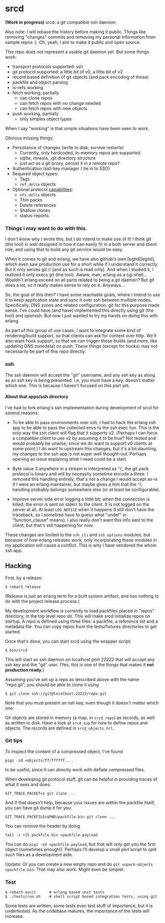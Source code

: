 srcd
====

**(Work in progress)** srcd: a git compatible ssh daemon.

Also note: I *will* rebase the history before making it public.
Things like removing "changes" commits and removing my personal
information from sample repos :). Oh, yeah, I aim to make it
public and open source.

This repo does not represent a usable git daemon yet. But some
things work:

 * transport protocols supported: ssh
 * git protocol supported: a little bit of v0, a little bit of v2
 * record based definition of git objects (and pack encoding of these)
 * packfile and object parsing
 * ls-refs working
 * fetch working, partially
   * can clone repos
   * can fetch repos with no change needed
   * can fetch repos with new objects
 * push working, partially
   * only simples object types

When I say "working" is that simple situations have been seen to work.

Obvious missing things:

 * Persistance of changes (write to disk; survive restarts)
   * Currently, only hardcoded, in-memory repos are supported.
   * sqlite, mnesia, .git directory structure
   * just act as a git proxy, persist it in a remote repo?
 * Authentication (ssh key manager / tie in to SSO)
 * Required object types:
   * Tags
   * `ref_delta` objects
 * Optional protocol [capabilities][git-caps]:
   * `ofs_delta` objects
   * Thin packs
   * Delete references
   * Shallow clones
   * status-reports

[git-caps]: https://github.com/git/git/blob/master/Documentation/technical/protocol-capabilities.txt

### Things i may want to do with this.
I don't know why I wrote this, but I do intend to make use of it!
I think git (the tool) is well designed in how it can easily fit
in a both server and client role, and using that to build any git
service would be easy.

When it comes to git and erlang, we have also github's own
[egtid][egitd], which even saw production use for a short while
if I understand it correctly. But it only serves git:// (and as
such is read only). And when I studied it, I realized it only
execs git (the tool). Awww, man, erlang as a cgi shell...
Wouldn't erlang exceed on all parts related to being a git
daemon? But git does a lot, so it really makes sense to rely on
it. Anyways...

So, the goal of this then? I have some reachable goals, where I
intend to use it to keep application state and sync it over ssh
between multiple nodes. Specifically, DNS zones and related
configuration. git for this purpose made sense. I've could have
(and have) implemented this directly using git (the tool) and
openssh. But now I just wanted to try my hands on doing this with
erlang.

As part of this group of use cases, I want to integrate some kind
of rendering/build support, so that clients can ask for content
over http. We'll also want hook support, so that we can trigger
these builds (and more, like updating DNS zonedata) on push.
These things (except for hooks) may not necessarily be part of
this repo directly.

[erlgitd]: https://github.com/mojombo/egitd

### ssh

The ssh daemon will accept the "git" username, and any ssh key as
along as an ssh key is being presented. I.e, you must have a key,
doesn't matter which one. This is because I haven't focused on
this part yet.

#### About that apps/ssh directory

I've had to fork erlang's ssh implementation during development
of srcd for several reasons:

* To be able to pass environments over ssh, I had to hack the
  erlang ssh app to be able to pass the collected envs to the ssh
  exec fun. This is the only way the ssh client will flag that it
  supports v2. (Perhaps I can force a compatible client to use v2
  by assuming it to be true? Not tested and would probably be
  unwise, since we do want to support v0 clients at some point.)
  I do want to upstream this changes, but it's a bit daunting, my
  changes to the ssh app is not super well thought-out. Perhaps
  opening an issue explainng what I need could be a start.

* Byte value 3 anywhere in a stream is interpreted as `^C`; the
  git pack protocol is binary and will by necessity sometime
  encode a three. I removed this handling entirely; that's not a
  change I would accept as-is if I were an erlang maintainer, but
  maybe gives a hint that the `^C` handling probably belongs
  somewhere else (or at least be configurable).

* Improve server side error logging a little bit; when the
  connection is killed, the error is sent on stderr *to the
  client*. It is not logged on the server at all. At least
  `LOG_NOTICE` when it happens (I still don't have the traceback,
  so I sometime have to guess what "undef" or "function_clause"
  means). I also really don't want this info sent to the client,
  but that's still happening for now.

These changes are limited to the `ssh_cli` and `ssh_options`
modules, but because of how erlang releases work, only
incorporating these modules in my application will cause a
conflict. This is why I have vendored the whole ssh app.

Hacking
-------
First, by a release:

    $ rebar3 release

(Release is just an erlang term for a built system artifact, and
has nothing to do with the project release process.)

My development workflow is currently to load packfiles placed in
"repos" directory, in the top level repo dir. This will make srcd
initialize repos on startup. A repo is defined using three files:
a packfile, a reference list and a metadata file. You can copy
repos from the tests/fixtures directories to get started.

Once that's done, you can start srcd using the wrapper script:

    $ bin/srcd

This will start an ssh daemon on localhost port 22222 that will
accept any ssh key and the "git" user. (Yes, this is one of the
things that makes it **not production ready**.)

Assuming you've set up a repo as described above with the name
"repo.git", you should be able to clone it using

    $ git clone ssh://git@localhost:22222/repo.git

Note that you must present an ssh key, even though it doesn't
matter which one.

Git objects are stored in memory (a map, in `srcd_repo`) as
records, as well as written to disk. Have a look at `srcd_sup`
for how to define repos and objects. The records are defined in
`srcd_objects.hrl`.

### Git tips

To inspect the content of a compressed object, I've found

    pigz -zd <objects/ff/ffffff....

to be useful, since it can directly work with deflate compressed files.

When developing git protocol stuff, git can be helpful in providing
traces of what it sees and does:

    GIT_TRACE_PACKET=1 git clone ...

And if that doesn't help, because your issues are within the
packfile itself, you can have git dump it for you:

    GIT_TRACE_PACKFILE=$PWD/packfile.bin git clone ...

You can remove the header by doing

    tail -c +15 packfile.bin >packfile.payload

You can do `pigz -zd <packfile.payload`, but that will only get
you the first object (sometimes enough!). Perhaps I'll develop a
small perl script to split such files as a development aide.

Update: Or you can create a new empty repo and do `git
unpack-objects <packfile.bin`. That may also work. Might even be
simpler.

### Test

    $ rebar3 eunit      # erlang based unit tests
    $ ./tests/run.sh    # shell script based integration tests, using git

Some tests are written; some tests even test stuff of importance,
but it is undertested. As the codebase matures, the importance of
the tests will increase.
